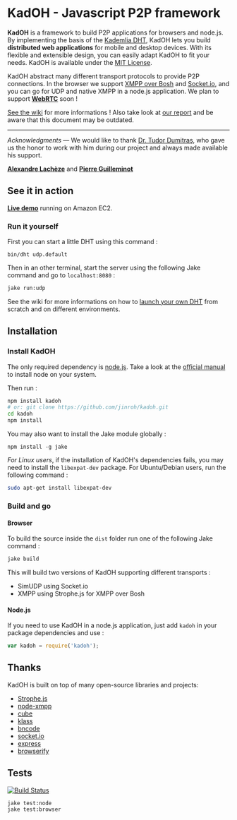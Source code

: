 # KadOH - Javascript P2P framework

**KadOH** is a framework to build P2P applications for browsers and node.js. By implementing the basis of the [Kademlia DHT](http://en.wikipedia.org/wiki/Kademlia), KadOH lets you build **distributed web applications** for mobile and desktop devices. With its flexible and extensible design, you can easily adapt KadOH to fit your needs. KadOH is available under the [MIT License](/jinroh/kadoh/blob/master/LICENSE). 

KadOH abstract many different transport protocols to provide P2P connections. In the browser we support [XMPP over Bosh](http://xmpp.org/extensions/xep-0206.html) and [Socket.io](http://socket.io/), and you can go for UDP and native XMPP in a node.js application. We plan to support **[WebRTC](http://www.webrtc.org/)** soon !

[See the wiki](/jinroh/kadoh/wiki) for more informations ! Also take look at [our report](http://jinroh.github.com/) and be aware that this document may be outdated.

---

*Acknowledgments* — We would like to thank [Dr. Tudor Dumitraş](http://www.ece.cmu.edu/~tdumitra/), who gave us the honor to work with him during our project and always made available his support.

**[Alexandre Lachèze](/alexstrat/)** and **[Pierre Guilleminot](/jinroh/)**

## See it in action

**[Live demo](http://kadoh.fr.nf/)** running on Amazon EC2.

### Run it yourself

First you can start a little DHT using this command :

```
bin/dht udp.default
```

Then in an other terminal, start the server using the following Jake command and go to `localhost:8080` :

```sh
jake run:udp
```

See the wiki for more informations on how to [launch your own DHT](/jinroh/kadoh/wiki/DHT-simulation) from scratch and on different environments.

## Installation

### Install KadOH

The only required dependency is [node.js](http://nodejs.org/). Take a look at the [official manual](https://github.com/joyent/node/wiki/Installing-Node.js-via-package-manager) to install node on your system.

Then run :

```sh
npm install kadoh
# or: git clone https://github.com/jinroh/kadoh.git
cd kadoh
npm install
```

You may also want to install the Jake module globally :

```
npm install -g jake
```

*For Linux users*, if the installation of KadOH's dependencies fails, you may need to install the `libexpat-dev` package. For Ubuntu/Debian users, run the following command :

```sh
sudo apt-get install libexpat-dev
```

### Build and go

#### Browser

To build the source inside the `dist` folder run one of the following Jake command :

```sh
jake build
```

This will build two versions of KadOH supporting different transports :

  - SimUDP using Socket.io
  - XMPP using Strophe.js for XMPP over Bosh

#### Node.js

If you need to use KadOH in a node.js application, just add `kadoh` in your package dependencies and use :

```javascript
var kadoh = require('kadoh');
```

## Thanks

KadOH is built on top of many open-source libraries and projects:

  - [Strophe.js](http://strophe.im/strophejs/)
  - [node-xmpp](https://github.com/astro/node-xmpp)
  - [cube](https://github.com/square/cube)
  - [klass](https://github.com/ded/klass)
  - [bncode](https://github.com/a2800276/bencode.js)
  - [socket.io](http://socket.io/)
  - [express](http://expressjs.com/)
  - [browserify](https://github.com/substack/node-browserify)

## Tests

[![Build Status](https://secure.travis-ci.org/jinroh/kadoh.png?branch=master)](https://secure.travis-ci.org/jinroh/kadoh?branch=master)

```
jake test:node
jake test:browser
```

